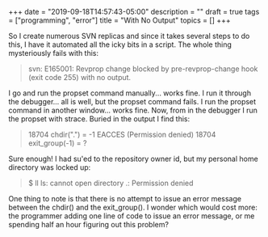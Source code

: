 +++
date = "2019-09-18T14:57:43-05:00"
description = ""
draft = true
tags = ["programming", "error"]
title = "With No Output"
topics = []
+++

So I create numerous SVN replicas and since it takes several steps to do this, I have it automated all the icky bits in a script.  The whole thing mysteriously fails with this:

> svn: E165001: Revprop change blocked by pre-revprop-change hook (exit code 255) with no output.

I go and run the propset command manually... works fine.  I run it through the debugger... all is well, but the propset command fails.  I run the propset command in another window... works fine.  Now, from in the debugger I run the propset with strace.  Buried in the output I find this:

> 18704 chdir(".")                        = -1 EACCES (Permission denied)
> 18704 exit_group(-1)                    = ?

Sure enough!  I had su'ed to the repository owner id, but my personal home directory was locked up:

> $ ll
> ls: cannot open directory .: Permission denied

One thing to note is that there is no attempt to issue an error message between the chdir() and the exit_group().  I wonder which would cost more: the programmer adding one line of code to issue an error message, or me spending half an hour figuring out this problem?
